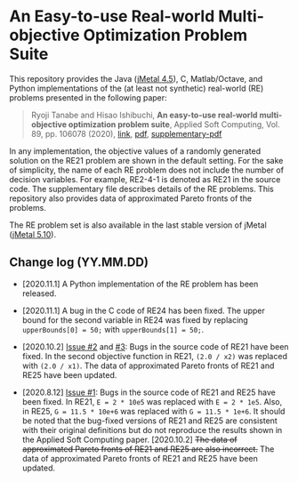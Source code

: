 #  An Easy-to-use Real-world Multi-objective Optimization Problem Suite

This repository provides the Java ([jMetal 4.5](http://jmetal.sourceforge.net/)), C, Matlab/Octave, and Python implementations of the (at least not synthetic) real-world (RE) problems presented in the following paper:

> Ryoji Tanabe and Hisao Ishibuchi, **An easy-to-use real-world multi-objective optimization problem suite**, Applied Soft Computing, Vol. 89, pp. 106078 (2020), [link](https://www.sciencedirect.com/science/article/pii/S1568494620300181), [pdf](https://arxiv.org/abs/2009.12867), [supplementary-pdf](https://github.com/ryojitanabe/reproblems/blob/master/doc/re-supplementary_file.pdf)

In any implementation, the objective values of a randomly generated solution on the RE21 problem are shown in the default setting. For the sake of simplicity, the name of each RE problem does not include the number of decision variables. For example, RE2-4-1 is denoted as RE21 in the source code. The supplementary file describes details of the RE problems. This repository also provides data of approximated Pareto fronts of the problems.

The RE problem set is also available in the last stable version of jMetal ([jMetal 5.10](https://github.com/jMetal/jMetal)).

## Change log (YY.MM.DD)

* [2020.11.1] A Python implementation of the RE problem has been released.

* [2020.11.1] A bug in the C code of RE24 has been fixed. The upper bound for the second variable in RE24 was fixed by replacing ``upperBounds[0] = 50;`` with ``upperBounds[1] = 50;``.

* [2020.10.2] [Issue \#2](https://github.com/ryojitanabe/reproblems/issues/2) and [\#3](https://github.com/ryojitanabe/reproblems/pull/3): Bugs in the source code of RE21 have been fixed. In the second objective function in RE21, ``(2.0 / x2)`` was replaced with ``(2.0 / x1)``. The data of approximated Pareto fronts of RE21 and RE25 have been updated.

* [2020.8.12] [Issue \#1](https://github.com/ryojitanabe/reproblems/issues/1): Bugs in the source code of RE21 and RE25 have been fixed. In RE21, ``E = 2 * 10e5`` was replaced with ``E = 2 * 1e5``. Also, in RE25, ``G = 11.5 * 10e+6`` was replaced with ``G = 11.5 * 1e+6``. It should be noted that the bug-fixed versions of RE21 and RE25 are consistent with their original definitions but do not reproduce the results shown in the Applied Soft Computing paper. [2020.10.2] ~~The data of approximated Pareto fronts of RE21 and RE25 are also incorrect.~~ The data of approximated Pareto fronts of RE21 and RE25 have been updated.
